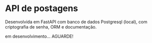 # API de postagens

Desenvolvida em FastAPI com banco de dados Postgresql (local), com criptografia de senha, ORM e documentação.

em desenvolvimento... AGUARDE!
